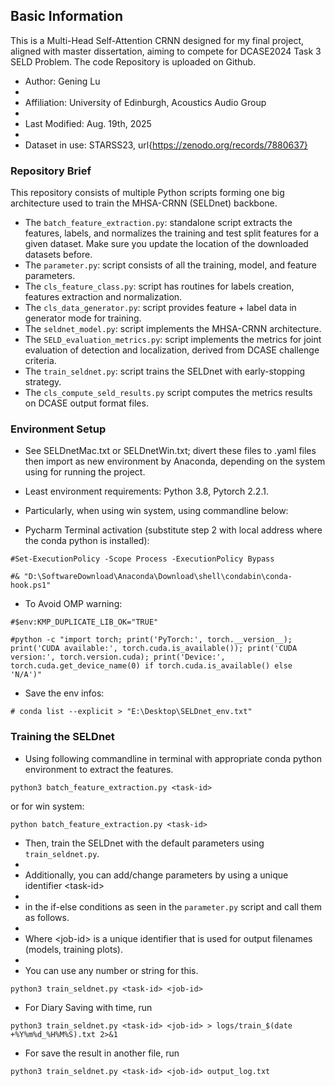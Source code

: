 ## Basic Information

This is a Multi-Head Self-Attention CRNN designed for my final project, aligned with master dissertation, aiming to compete for DCASE2024 Task 3 SELD Problem. The code Repository is uploaded on Github.

* Author: Gening Lu
* 
* Affiliation: University of Edinburgh, Acoustics Audio Group
* 
* Last Modified: Aug. 19th, 2025
* 
* Dataset in use: STARSS23, url{https://zenodo.org/records/7880637}


### Repository Brief

This repository consists of multiple Python scripts forming one big architecture used to train the MHSA-CRNN (SELDnet) backbone.
* The `batch_feature_extraction.py`: standalone script extracts the features, labels, and normalizes the training and test split features for a given dataset. Make sure you update the location of the downloaded datasets before.
* The `parameter.py`: script consists of all the training, model, and feature parameters.
* The `cls_feature_class.py`: script has routines for labels creation, features extraction and normalization.
* The `cls_data_generator.py`: script provides feature + label data in generator mode for training.
* The `seldnet_model.py`: script implements the MHSA-CRNN architecture.
* The `SELD_evaluation_metrics.py`: script implements the metrics for joint evaluation of detection and localization, derived from DCASE challenge criteria.
* The `train_seldnet.py`: script trains the SELDnet with early-stopping strategy.
* The `cls_compute_seld_results.py` script computes the metrics results on DCASE output format files. 



### Environment Setup

* See SELDnetMac.txt or SELDnetWin.txt; divert these files to .yaml files then import as new environment by Anaconda, depending on the system using for running the project.

* Least environment requirements: Python 3.8, Pytorch 2.2.1.

* Particularly, when using win system, using commandline below:

* Pycharm Terminal activation (substitute step 2 with local address where the conda python is installed):
```
#Set-ExecutionPolicy -Scope Process -ExecutionPolicy Bypass
```
```
#& "D:\SoftwareDownload\Anaconda\Download\shell\condabin\conda-hook.ps1"
```

* To Avoid OMP warning:
```
#$env:KMP_DUPLICATE_LIB_OK="TRUE"
```
```
#python -c "import torch; print('PyTorch:', torch.__version__); print('CUDA available:', torch.cuda.is_available()); print('CUDA version:', torch.version.cuda); print('Device:', torch.cuda.get_device_name(0) if torch.cuda.is_available() else 'N/A')"
```

* Save the env infos:
```
# conda list --explicit > "E:\Desktop\SELDnet_env.txt"
```



### Training the SELDnet

* Using following commandline in terminal with appropriate conda python environment to extract the features.
```
python3 batch_feature_extraction.py <task-id>
```
or for win system:
```
python batch_feature_extraction.py <task-id>
```


* Then, train the SELDnet with the default parameters using `train_seldnet.py`. 
* 
* Additionally, you can add/change parameters by using a unique identifier \<task-id\>
* 
* in the if-else conditions as seen in the `parameter.py` script and call them as follows.
* 
* Where \<job-id\> is a unique identifier that is used for output filenames (models, training plots).
* 
* You can use any number or string for this.

```
python3 train_seldnet.py <task-id> <job-id>
```
* For Diary Saving with time, run
```
python3 train_seldnet.py <task-id> <job-id> > logs/train_$(date +%Y%m%d_%H%M%S).txt 2>&1
```
* For save the result in another file, run
```
python3 train_seldnet.py <task-id> <job-id> output_log.txt
```




